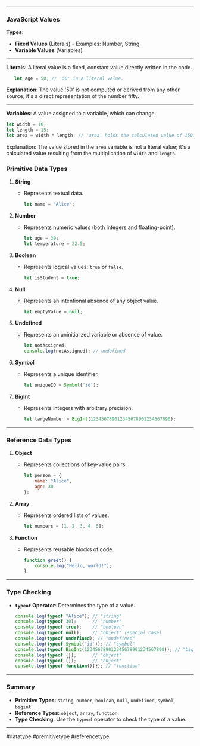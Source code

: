 
---
### JavaScript Values

**Types**:
-  **Fixed Values** (Literals)
        - Examples: Number, String
- **Variable Values** (Variables)
---
 **Literals**:
   A literal value is a fixed, constant value directly written in the code.  
 ``` javascript 
    let age = 50; // '50' is a literal value.
```
        
**Explanation**: The value '50' is not computed or derived from any other source; it's a direct representation of the number fifty.

---

**Variables**:
   A value assigned to a variable, which can change.
  ``` javascript
let width = 10; 
let length = 15; 
let area = width * length; // 'area' holds the calculated value of 150. console.log(area); // Outputs: 150`
```
Explanation: The value stored in the `area` variable is not a literal value; it's a calculated value resulting from the multiplication of `width` and `length`.




### Primitive Data Types
1. **String**
   - Represents textual data.
     ```javascript
     let name = "Alice";
     ```

2. **Number**
   - Represents numeric values (both integers and floating-point).
     ```javascript
     let age = 30;
     let temperature = 22.5;
     ```

3. **Boolean**
   - Represents logical values: `true` or `false`.
     ```javascript
     let isStudent = true;
     ```

4. **Null**
   - Represents an intentional absence of any object value.
     ```javascript
     let emptyValue = null;
     ```

5. **Undefined**
   - Represents an uninitialized variable or absence of value.
     ```javascript
     let notAssigned;
     console.log(notAssigned); // undefined
     ```

6. **Symbol**
   - Represents a unique identifier.
     ```javascript
     let uniqueID = Symbol('id');
     ```

7. **BigInt**
   - Represents integers with arbitrary precision.
     ```javascript
     let largeNumber = BigInt(123456789012345678901234567890);
     ```

---
### Reference Data Types
1. **Object**
   - Represents collections of key-value pairs.
     ```javascript
     let person = {
         name: "Alice",
         age: 30
     };
     ```

2. **Array**
   - Represents ordered lists of values.
     ```javascript
     let numbers = [1, 2, 3, 4, 5];
     ```

3. **Function**
   - Represents reusable blocks of code.
     ```javascript
     function greet() {
         console.log("Hello, world!");
     }
     ```

---
### Type Checking
- **`typeof` Operator**: Determines the type of a value.
    ```javascript
    console.log(typeof "Alice"); // "string"
    console.log(typeof 30);      // "number"
    console.log(typeof true);    // "boolean"
    console.log(typeof null);    // "object" (special case)
    console.log(typeof undefined); // "undefined"
    console.log(typeof Symbol('id')); // "symbol"
    console.log(typeof BigInt(123456789012345678901234567890)); // "bigint"
    console.log(typeof {});      // "object"
    console.log(typeof []);      // "object"
    console.log(typeof function(){}); // "function"
    ```

---
### Summary
- **Primitive Types**: `string`, `number`, `boolean`, `null`, `undefined`, `symbol`, `bigint`.
- **Reference Types**: `object`, `array`, `function`.
- **Type Checking**: Use the `typeof` operator to check the type of a value.

---


#datatype #premitivetype #referencetype 
